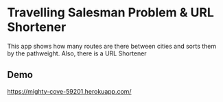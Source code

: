 # Travelling Salesman Problem & URL Shortener

This app shows how many routes are there between cities and sorts them by the pathweight. Also, there is a URL Shortener

## Demo
https://mighty-cove-59201.herokuapp.com/
